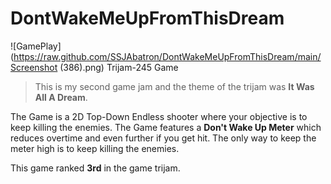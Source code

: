 # DontWakeMeUpFromThisDream
![GamePlay](https://raw.github.com/SSJAbatron/DontWakeMeUpFromThisDream/main/Screenshot (386).png)
Trijam-245 Game
> This is my second game jam and the theme of the trijam was __It Was All A Dream__.

The Game is a 2D Top-Down Endless shooter where your objective is to keep killing the enemies. The Game features a __Don't Wake Up Meter__ which reduces overtime and even further if you get hit. The only way to keep the meter high is to keep killing the enemies.

This game ranked __3rd__ in the game trijam.
